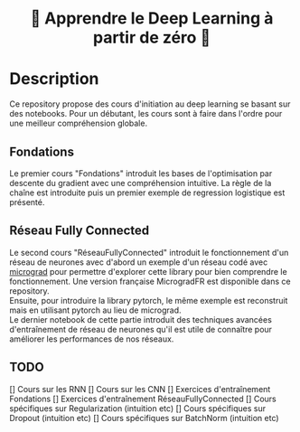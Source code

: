 <p align="center">
  <h1><center> 	&#127979; Apprendre le Deep Learning à partir de zéro &#127979; </center></h1>
</p>

# Description
Ce repository propose des cours d'initiation au deep learning se basant sur des notebooks.
Pour un débutant, les cours sont à faire dans l'ordre pour une meilleur compréhension globale. 

## Fondations
Le premier cours "Fondations" introduit les bases de l'optimisation par descente du gradient avec une compréhension intuitive. La règle de la chaîne est introduite puis un premier exemple de regression logistique est présenté. 
<!-- Lorsque le premier cours est bien compris, il est recommandé de faire la partie exercice avant de passer aux cours suivants.  -->

## Réseau Fully Connected
Le second cours "RéseauFullyConnected" introduit le fonctionnement d'un réseau de neurones avec d'abord un exemple d'un réseau codé avec [micrograd](https://github.com/karpathy/micrograd/tree/master) pour permettre d'explorer cette library pour bien comprendre le fonctionnement. Une version française MicrogradFR est disponible dans ce repository.   
Ensuite, pour introduire la library pytorch, le même exemple est reconstruit mais en utilisant pytorch au lieu de micrograd.  
Le dernier notebook de cette partie introduit des techniques avancées d'entraînement de réseau de neurones qu'il est utile de connaître pour améliorer les performances de nos réseaux. 



## TODO
 [] Cours sur les RNN
 [] Cours sur les CNN
 [] Exercices d'entraînement Fondations
 [] Exercices d'entraînement RéseauFullyConnected
 [] Cours spécifiques sur Regularization (intuition etc)
 [] Cours spécifiques sur Dropout (intuition etc)
 [] Cours spécifiques sur BatchNorm (intuition etc)